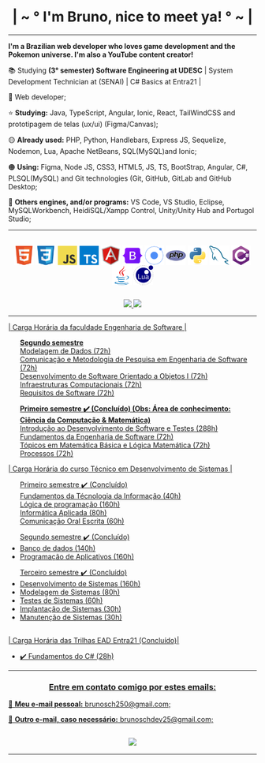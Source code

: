 <h1 align="center">| ~ ° I'm Bruno, nice to meet ya! ° ~ |</h1>

<hr>

<div>
  <p><b>I'm a Brazilian web developer who loves game development and the Pokemon universe. I'm also a YouTube content creator!</b></p>
  <p>📚 Studying <strong>(3° semester) Software Engineering at UDESC</strong> | System Development Technician at (SENAI) | C# Basics at Entra21 |</p>
  <p>💼 Web developer;</p>
  <p>⭐️ <b>Studying:</b> Java, TypeScript, Angular, Ionic, React, TailWindCSS and prototipagem de telas (ux/ui) (Figma/Canvas);</p>
  <!--<p>⭐️ Futuramente: Lua;</p>-->
  <p>🟡 <b>Already used:</b> PHP, Python, Handlebars, Express JS, Sequelize, Nodemon, Lua, Apache NetBeans, SQL(MySQL)and Ionic;</p>
  <p>🟠 <b>Using:</b> Figma, Node JS, CSS3, HTML5, JS, TS, BootStrap, Angular, C#, PLSQL(MySQL) and Git technologies (Git, GitHub, GitLab and GitHub Desktop;</p>
  <p>🔴 <b>Others engines, and/or programs:</b> VS Code, VS Studio, Eclipse, MySQLWorkbench, HeidiSQL/Xampp Control, Unity/Unity Hub and Portugol Studio;</p>
</div>

<hr>

<div style="display: inline_block" align="center"><br>
  <img align="center" height="40" width="40" src="https://raw.githubusercontent.com/devicons/devicon/master/icons/html5/html5-original.svg">
  <img align="center" height="40" width="40" src="https://raw.githubusercontent.com/devicons/devicon/master/icons/css3/css3-original.svg">
  <img align="center" height="40" width="40" src="https://raw.githubusercontent.com/devicons/devicon/master/icons/javascript/javascript-original.svg">
  <img align="center" height="40" width="40" src="https://raw.githubusercontent.com/devicons/devicon/master/icons/typescript/typescript-original.svg">
  <img align="center" height="40" width="40" src="https://raw.githubusercontent.com/devicons/devicon/master/icons/angularjs/angularjs-original.svg">
  <img align="center" height="40" width="40" src="https://raw.githubusercontent.com/devicons/devicon/master/icons/bootstrap/bootstrap-original.svg">
  <img align="center" height="40" width="40" src="https://raw.githubusercontent.com/devicons/devicon/master/icons/ionic/ionic-original.svg">
  <img align="center" height="40" width="40" src="https://raw.githubusercontent.com/devicons/devicon/master/icons/php/php-original.svg">
  <img align="center" height="40" width="40" src="https://raw.githubusercontent.com/devicons/devicon/master/icons/python/python-original.svg">
  <img align="center" height="40" width="40" src="https://raw.githubusercontent.com/devicons/devicon/master/icons/mysql/mysql-original.svg">
  <img align="center" height="40" width="40" src="https://raw.githubusercontent.com/devicons/devicon/master/icons/csharp/csharp-original.svg">
  <img align="center" height="40" width="40" src="https://raw.githubusercontent.com/devicons/devicon/master/icons/java/java-original.svg">
  <img align="center" height="40" width="40" src="https://raw.githubusercontent.com/devicons/devicon/master/icons/lua/lua-original.svg">
</div>

##

<div align="center">
  <a href="https://github.com/brunoschmitz4">
  <img height="200em" src="https://github-readme-stats.vercel.app/api?username=BrunoSchmitz4&show_icons=true&theme=tokyonight&include_all_commits=true&count_private=true"/>
<!--No IMG abaixo é alterado também o número de linguagens que aparecem, neste caso é 10-->
  <img height="200em" src="https://github-readme-stats.vercel.app/api/top-langs/?username=BrunoSchmitz4&layout=compact&langs_count=10&theme=tokyonight"/>
</div>
<!--Some themes: midnight-purple-->
<hr>

| Carga Horária da faculdade Engenharia de Software |
<div align="center" display="flex">
  <div align="start">
    <ul style="list-style-type: none">
      <b>Segundo semestre</b>
      <li>Modelagem de Dados (72h)</li>
      <li>Comunicação e Metodologia de Pesquisa em Engenharia de Software (72h)</li>
      <li>Desenvolvimento de Software Orientado a Objetos I (72h)</li>
      <li>Infraestruturas Computacionais (72h)</li>
      <li>Requisitos de Software (72h)</li>
    </ul>
  </div>
</div>
<div align="center" display="flex">
  <div align="start">
    <ul style="list-style-type: none">
      <b>Primeiro semestre ✔️ (Concluído) (Obs: Área de conhecimento: Ciência da Computação & Matemática)</b>
      <li>Introdução ao Desenvolvimento de Software e Testes (288h)</li>
      <li>Fundamentos da Engenharia de Software (72h)</li>
      <li>Tópicos em Matemática Básica e Lógica Matemática (72h)</li>
      <li>Processos (72h)</li>
    </ul>
  </div>
</div>

| Carga Horária do curso Técnico em Desenvolvimento de Sistemas |
<div align="center" display="flex">
  <div align="start">
    <ul style="list-style-type: none">
      Primeiro semestre ✔️ (Concluído)
      <li>Fundamentos da Técnologia da Informação (40h)</li>
      <li>Lógica de programação (160h)</li>
      <li>Informática Aplicada (80h)</li>
      <li>Comunicação Oral Escrita (60h)</li>
    </ul>
  </div>
  <div align="start">
    <ul>
      Segundo semestre ✔️ (Concluído)
      <li>Banco de dados (140h)</li>
      <li>Programação de Aplicativos (160h)</li>
    </ul>
  </div>
  <div align="start">
    <ul>
      Terceiro semestre ✔️ (Concluído)
      <li>Desenvolvimento de Sistemas (160h)</li>
      <li>Modelagem de Sistemas (80h)</li>
      <li>Testes de Sistemas (60h)</li>
      <li>Implantação de Sistemas (30h)</li>
      <li>Manutenção de Sistemas (30h)</li>
    </ul>
  </div>
</div>

##

| Carga Horária das Trilhas EAD Entra21 (Concluído)|
- ✔️ Fundamentos do C# (28h) 

<hr>

<div>
  <h3 align="center">Entre em contato comigo por estes emails: </h3>
  <p>💬 <b>Meu e-mail pessoal:</b> brunosch250@gmail.com;</p>
  <p>💬 <b>Outro e-mail, caso necessário:</b> brunoschdev25@gmail.com;</p>

##
  
  <div align= "center">
    <!--<a href=https://www.youtube.com/channel/UClCYZrKIBKOG5mvJrgtXoeA target="_blank"><img src="https://img.shields.io/badge/YouTube-FF0000?style=for-the-badge&logo=youtube&logoColor=white" target="_blank"></a>-->
    <a href="mailto:brunosch250@gmail.com"><img src="https://img.shields.io/badge/Gmail-D14836?style=for-the-badge&logo=gmail&logoColor=white" target="_blank"></a>
  </div>
</div>

<hr>
